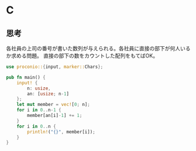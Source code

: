 # C
## 思考
各社員の上司の番号が書いた数列が与えられる。各社員に直接の部下が何人いるか求める問題。
直接の部下の数をカウントした配列をもてばOK。
```rust
use proconio::{input, marker::Chars};

pub fn main() {
    input! {
        n: usize,
        an: [usize; n-1]
    };
    let mut member = vec![0; n];
    for i in 0..n-1 {
        member[an[i]-1] += 1;
    }
    for i in 0..n {
        println!("{}", member[i]);
    }
}
```
